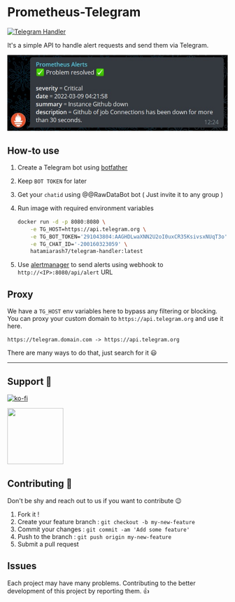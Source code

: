 # Prometheus-Telegram

[![Telegram Handler](https://github.com/hatamiarash7/Prometheus-Telegram/actions/workflows/Publish.yml/badge.svg)](https://github.com/hatamiarash7/Prometheus-Telegram/actions/workflows/Publish.yml)

It's a simple API to handle alert requests and send them via Telegram.

![sample](.github/tg-sample.jpg)

## How-to use

1. Create a Telegram bot using [botfather](https://t.me/botfather)
2. Keep `BOT TOKEN` for later
3. Get your `chatid` using @@RawDataBot bot ( Just invite it to any group )
4. Run image with required environment variables

   ```bash
   docker run -d -p 8080:8080 \
       -e TG_HOST=https://api.telegram.org \
       -e TG_BOT_TOKEN='291043804:AAGHDLwaXNN2U2oI0uxCR35KsivsxNUqT3o' \
       -e TG_CHAT_ID='-200160323059' \
       hatamiarash7/telegram-handler:latest
   ```

5. Use [alertmanager](https://prometheus.io/docs/alerting/latest/alertmanager/) to send alerts using webhook to `http://<IP>:8080/api/alert` URL

## Proxy

We have a `TG_HOST` env variables here to bypass any filtering or blocking. You can proxy your custom domain to `https://api.telegram.org` and use it here.

```text
https://telegram.domain.com -> https://api.telegram.org
```

There are many ways to do that, just search for it 😃

---

## Support 💛

[![ko-fi](https://www.ko-fi.com/img/githubbutton_sm.svg)](https://ko-fi.com/D1D1WGU9)

<div><a href="https://payping.ir/@hatamiarash7"><img src="https://cdn.payping.ir/statics/Payping-logo/Trust/blue.svg" height="128" width="128"></a></div>

## Contributing 🤝

Don't be shy and reach out to us if you want to contribute 😉

1. Fork it !
2. Create your feature branch : `git checkout -b my-new-feature`
3. Commit your changes : `git commit -am 'Add some feature'`
4. Push to the branch : `git push origin my-new-feature`
5. Submit a pull request

## Issues

Each project may have many problems. Contributing to the better development of this project by reporting them. 👍

